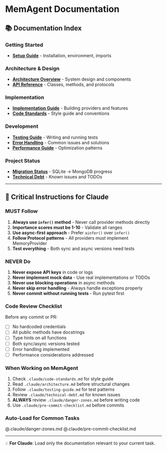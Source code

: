 # MemAgent Documentation

## 📚 Documentation Index

### Getting Started
- **[Setup Guide](.claude/setup-guide.md)** - Installation, environment, imports

### Architecture & Design
- **[Architecture Overview](.claude/architecture.md)** - System design and components
- **[API Reference](.claude/api-reference.md)** - Classes, methods, and protocols

### Implementation
- **[Implementation Guide](.claude/implementation-guide.md)** - Building providers and features
- **[Code Standards](.claude/code-standards.md)** - Style guide and conventions

### Development
- **[Testing Guide](.claude/testing-guide.md)** - Writing and running tests
- **[Error Handling](.claude/error-handling.md)** - Common issues and solutions
- **[Performance Guide](.claude/performance.md)** - Optimization patterns

### Project Status
- **[Migration Status](.claude/migration-status.md)** - SQLite → MongoDB progress
- **[Technical Debt](.claude/technical-debt.md)** - Known issues and TODOs

---

## 🚨 Critical Instructions for Claude

### MUST Follow
1. **Always use `infer()` method** - Never call provider methods directly
2. **Importance scores must be 1-10** - Validate all ranges
3. **Use async-first approach** - Prefer `ainfer()` over `infer()`
4. **Follow Protocol patterns** - All providers must implement MemoryProvider
5. **Test everything** - Both sync and async versions need tests

### NEVER Do
1. **Never expose API keys** in code or logs
2. **Never implement mock data** - Use real implementations or TODOs
3. **Never use blocking operations** in async methods
4. **Never skip error handling** - Always handle exceptions properly
5. **Never commit without running tests** - Run pytest first

### Code Review Checklist
Before any commit or PR:
- [ ] No hardcoded credentials
- [ ] All public methods have docstrings
- [ ] Type hints on all functions
- [ ] Both sync/async versions tested
- [ ] Error handling implemented
- [ ] Performance considerations addressed

### When Working on MemAgent
1. Check `.claude/code-standards.md` for style guide
2. Read `.claude/architecture.md` before structural changes
3. Follow `.claude/testing-guide.md` for test patterns
4. Review `.claude/technical-debt.md` for known issues
5. **ALWAYS** review `.claude/danger-zones.md` before writing code
6. Use `.claude/pre-commit-checklist.md` before commits

### Auto-Load for Common Tasks
@.claude/danger-zones.md
@.claude/pre-commit-checklist.md

---

💡 **For Claude**: Load only the documentation relevant to your current task.